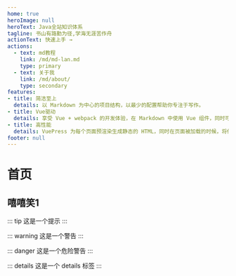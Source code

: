 ```yaml
---
home: true
heroImage: null
heroText: Java全站知识体系
tagline: 书山有路勤为径,学海无涯苦作舟
actionText: 快速上手 →
actions:
  - text: md教程
    link: /md/md-lan.md
    type: primary
  - text: 关于我
    link: /md/about/
    type: secondary
features:
- title: 简洁至上
  details: 以 Markdown 为中心的项目结构，以最少的配置帮助你专注于写作。
- title: Vue驱动
  details: 享受 Vue + webpack 的开发体验，在 Markdown 中使用 Vue 组件，同时可以使用 Vue 来开发自定义主题。
- title: 高性能
  details: VuePress 为每个页面预渲染生成静态的 HTML，同时在页面被加载的时候，将作为 SPA 运行。
footer: null
---
```

# 首页
## 嘻嘻笑1
::: tip
这是一个提示
:::

::: warning
这是一个警告
:::

::: danger
这是一个危险警告
:::

::: details
这是一个 details 标签
:::